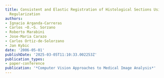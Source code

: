 ```yaml
---
title: Consistent and Elastic Registration of Histological Sections Using Vector-Spline
  Regularization
authors:
- Ignacio Arganda-Carreras
- Carlos ~O.~S. Sorzano
- Roberto Marabini
- Jose-Maria Carazo
- Carlos Ortiz-de-Solorzano
- Jan Kybic
date: '2006-05-01'
publishDate: '2025-03-05T11:10:33.002253Z'
publication_types:
- paper-conference
publication: '*Computer Vision Approaches to Medical Image Analysis*'
---
```

